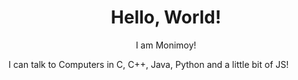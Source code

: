 <h1 align="center">Hello, World!</h1>
<p align="center">I am Monimoy!</p>
<p>I can talk to Computers in C, C++, Java, Python and a little bit of JS!</p>
